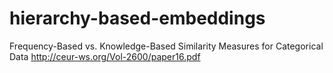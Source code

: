 # hierarchy-based-embeddings
Frequency-Based vs. Knowledge-Based Similarity Measures for Categorical Data
http://ceur-ws.org/Vol-2600/paper16.pdf

